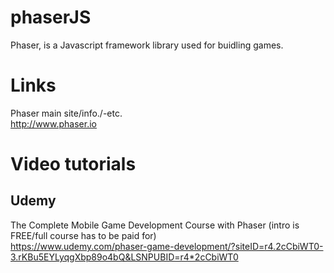 # phaserJS
Phaser, is a Javascript framework library used for buidling games.

# Links

Phaser main site/info./-etc.    
http://www.phaser.io  

# Video tutorials

## Udemy
The Complete Mobile Game Development Course with Phaser (intro is FREE/full course has to be paid for)   
https://www.udemy.com/phaser-game-development/?siteID=r4.2cCbiWT0-3.rKBu5EYLyqgXbp89o4bQ&LSNPUBID=r4*2cCbiWT0    


